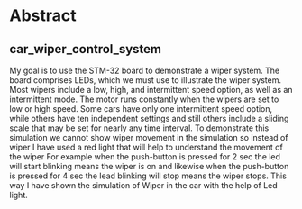 # Abstract
## car_wiper_control_system
My goal is to use the STM-32 board to demonstrate a wiper system. The board comprises LEDs, which we must use to illustrate the wiper system.
Most wipers include a low, high, and intermittent speed option, as well as an intermittent mode. The motor runs constantly when the wipers are set to low or high speed. Some cars have only one intermittent speed option, while others have ten independent settings and still others include a sliding scale that may be set for nearly any time interval. To demonstrate this simulation we cannot show wiper movement in the simulation so instead of wiper I have used a red light that will help to understand the movement of the wiper
For example when the push-button is pressed for 2 sec the led will start blinking means the wiper is on and likewise when the push-button is pressed for 4 sec the lead blinking will stop means the wiper stops. This way I have shown the simulation of Wiper in the car with the help of Led light.	

